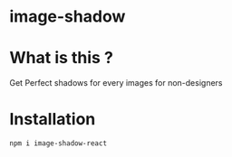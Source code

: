 # image-shadow

# What is this ?

Get Perfect shadows for every images for non-designers

# Installation

`npm i image-shadow-react`
